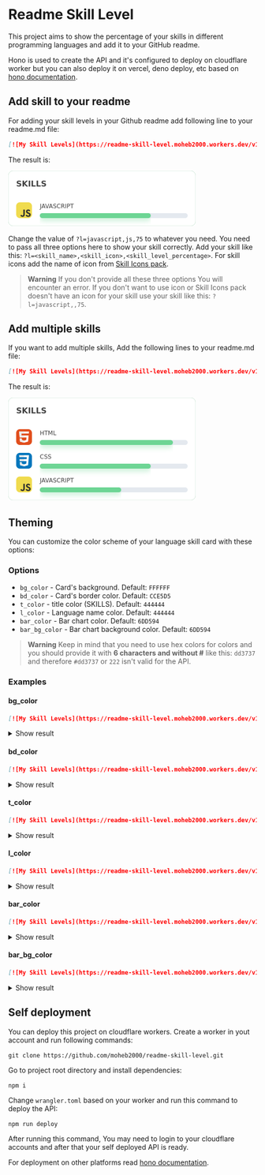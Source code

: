 # Readme Skill Level
This project aims to show the percentage of your skills in different programming languages and add it to your GitHub readme.

Hono is used to create the API and it's configured to deploy on cloudflare worker but you can also deploy it on vercel, deno deploy, etc based on [hono documentation](https://hono.dev/).

## Add skill to your readme
For adding your skill levels in your Github readme add following line to your readme.md file:
```md
[![My Skill Levels](https://readme-skill-level.moheb2000.workers.dev/v1?l=javascript,js,75)](https://github.com/moheb2000/readme-skill-level)
```
The result is:

![Custom background](./screenshots/single-skill.png)

Change the value of `?l=javascript,js,75` to whatever you need. You need to pass all three options here to show your skill correctly. Add your skill like this: `?l=<skill_name>,<skill_icon>,<skill_level_percentage>`. For skill icons add the name of icon from [Skill Icons pack](https://github.com/tandpfun/skill-icons).

> **Warning**
> If you don't provide all these three options You will encounter an error. If you don't want to use icon or Skill Icons pack doesn't have an icon for your skill use your skill like this: `?l=javascript,,75`.

## Add multiple skills
If you want to add multiple skills, Add the following lines to your readme.md file:
```md
[![My Skill Levels](https://readme-skill-level.moheb2000.workers.dev/v1?l=html,html,90&l=css,css,75&l=javascript,js,55)](https://github.com/moheb2000/readme-skill-level)
```
The result is:

![Custom background](./screenshots/multiple-skills.png)
## Theming
You can customize the color scheme of your language skill card with these options:
### Options
- `bg_color` - Card's background. Default: `FFFFFF`
- `bd_color` - Card's border color. Default: `CCE5D5`
- `t_color` - title color (SKILLS). Default: `444444`
- `l_color` - Language name color. Default: `444444`
- `bar_color` - Bar chart color. Default: `6DD594`
- `bar_bg_color` - Bar chart background color. Default: `6DD594`
> **Warning**
> Keep in mind that you need to use hex colors for colors and you should provide it with **6 characters and without #** like this: `dd3737` and therefore `#dd3737` or `222` isn't valid for the API.
### Examples
#### bg_color
```md
[![My Skill Levels](https://readme-skill-level.moheb2000.workers.dev/v1?l=html,html,90&l=css,css,75&bg_color=FDF0D5)](https://github.com/moheb2000/readme-skill-level)
```

<details>
<summary>Show result</summary>

[![My Skill Levels](https://readme-skill-level.moheb2000.workers.dev/v1?l=html,html,90&l=css,css,75&bg_color=FDF0D5)](https://github.com/moheb2000/readme-skill-level)

</details>

#### bd_color
```md
[![My Skill Levels](https://readme-skill-level.moheb2000.workers.dev/v1?l=html,html,90&l=css,css,75&bd_color=00005B)](https://github.com/moheb2000/readme-skill-level)
```

<details>
<summary>Show result</summary>

[![My Skill Levels](https://readme-skill-level.moheb2000.workers.dev/v1?l=html,html,90&l=css,css,75&bd_color=00005B)](https://github.com/moheb2000/readme-skill-level)

</details>

#### t_color
```md
[![My Skill Levels](https://readme-skill-level.moheb2000.workers.dev/v1?l=html,html,90&l=css,css,75&t_color=006D77)](https://github.com/moheb2000/readme-skill-level)
```

<details>
<summary>Show result</summary>

[![My Skill Levels](https://readme-skill-level.moheb2000.workers.dev/v1?l=html,html,90&l=css,css,75&t_color=006D77)](https://github.com/moheb2000/readme-skill-level)

</details>

#### l_color
```md
[![My Skill Levels](https://readme-skill-level.moheb2000.workers.dev/v1?l=html,html,90&l=css,css,75&l_color=006D77)](https://github.com/moheb2000/readme-skill-level)
```


<details>
<summary>Show result</summary>

[![My Skill Levels](https://readme-skill-level.moheb2000.workers.dev/v1?l=html,html,90&l=css,css,75&l_color=006D77)](https://github.com/moheb2000/readme-skill-level)

</details>

#### bar_color
```md
[![My Skill Levels](https://readme-skill-level.moheb2000.workers.dev/v1?l=html,html,90&l=css,css,75&bar_color=FB8500)](https://github.com/moheb2000/readme-skill-level)
```


<details>
<summary>Show result</summary>

[![My Skill Levels](https://readme-skill-level.moheb2000.workers.dev/v1?l=html,html,90&l=css,css,75&bar_color=FB8500)](https://github.com/moheb2000/readme-skill-level)

</details>

#### bar_bg_color
```md
[![My Skill Levels](https://readme-skill-level.moheb2000.workers.dev/v1?l=html,html,90&l=css,css,75&bar_bg_color=FDF0D5)](https://github.com/moheb2000/readme-skill-level)
```


<details>
<summary>Show result</summary>

[![My Skill Levels](https://readme-skill-level.moheb2000.workers.dev/v1?l=html,html,90&l=css,css,75&bar_bg_color=FDF0D5)](https://github.com/moheb2000/readme-skill-level)

</details>

## Self deployment
You can deploy this project on cloudflare workers. Create a worker in yout account and run following commands:
```
git clone https://github.com/moheb2000/readme-skill-level.git
```
Go to project root directory and install dependencies:
```
npm i
```
Change `wrangler.toml` based on your worker and run this command to deploy the API:
```
npm run deploy
```
After running this command, You may need to login to your cloudflare accounts and after that your self deployed API is ready.

For deployment on other platforms read [hono documentation](https://hono.dev/).
